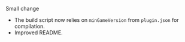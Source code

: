 Small change

- The build script now relies on `minGameVersion` from `plugin.json` for compilation.
- Improved README.
